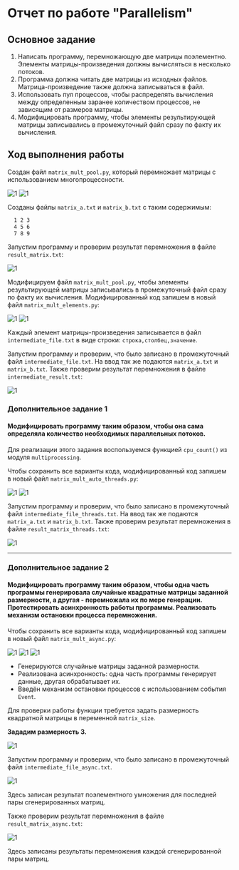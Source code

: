 # Отчет по работе "Parallelism"
## Основное задание

1. Написать программу, перемножающую две матрицы поэлементно. Элементы матрицы-произведения должны вычисляться в несколько потоков.
2. Программа должна читать две матрицы из исходных файлов. Матрица-произведение также должна записываться в файл.
3. Использовать пул процессов, чтобы распределять вычисления между определенным заранее количеством процессов, не зависящим от размеров матрицы.
4. Модифицировать программу, чтобы элементы результирующей матрицы записывались в промежуточный файл сразу по факту их вычисления.

## Ход выполнения работы

Создан файл `matrix_mult_pool.py`, который перемножает матрицы с использованием многопроцессности.

![1](img/3_im_1.png)
![1](img/3_im_2.png)

Созданы файлы `matrix_a.txt` и `matrix_b.txt` с таким содержимым:

```txt
  1 2 3
  4 5 6
  7 8 9
   ```

Запустим программу и проверим результат перемножения в файле `result_matrix.txt`:

![1](img/3_im_3.png)

Модифицируем файл `matrix_mult_pool.py`, чтобы элементы результирующей матрицы записывались в промежуточный файл сразу по факту их вычисления. Модифицированный код запишем в новый файл `matrix_mult_elements.py`:

![1](img/3_im_4.png)
![1](img/3_im_5.png)

Каждый элемент матрицы-произведения записывается в файл `intermediate_file.txt` в виде строки: `строка,столбец,значение`.

Запустим программу и проверим, что было записано в промежуточный файл `intermediate_file.txt`. На ввод так же подаются `matrix_a.txt` и `matrix_b.txt`.
Также проверим результат перемножения в файле `intermediate_result.txt`:

![1](img/3_im_6.png)
### Дополнительное задание 1

#### Модифицировать программу таким образом, чтобы она сама определяла количество необходимых параллельных потоков.

Для реализации этого задания воспользуемся функцией `cpu_count()` из модуля `multiprocessing`.

Чтобы сохранить все варианты кода, модифицированный код запишем в новый файл `matrix_mult_auto_threads.py`:

![1](img/3_im_7.png)
![1](img/3_im_8.png)

Запустим программу и проверим, что было записано в промежуточный файл `intermediate_file_threads.txt`. На ввод так же подаются `matrix_a.txt` и `matrix_b.txt`.
Также проверим результат перемножения в файле `result_matrix_threads.txt`:

![1](img/3_im_9.png)

---

### Дополнительное задание 2

#### Модифицировать программу таким образом, чтобы одна часть программы генерировала случайные квадратные матрицы заданной размерности, а другая - перемножала их по мере генерации. Протестировать асинхронность работы программы. Реализовать механизм остановки процесса перемножения.

Чтобы сохранить все варианты кода, модифицированный код запишем в новый файл `matrix_mult_async.py`:

![1](img/3_im_10.png)
![1](img/3_im_11.png)
![1](img/3_im_12.png)

- Генерируются случайные матрицы заданной размерности.
- Реализована асинхронность: одна часть программы генерирует данные, другая обрабатывает их.
- Введён механизм остановки процессов с использованием события `Event`.

Для проверки работы функции требуется задать размерность квадратной матрицы в переменной `matrix_size`. 

**Зададим размерность 3.**

![1](img/3_im_13.png)

Запустим программу и проверим, что было записано в промежуточный файл `intermediate_file_async.txt`. 

![1](img/3_im_16.png)

Здесь записан результат поэлементного умножения для последней пары сгенерированных матриц.

Также проверим результат перемножения в файле `result_matrix_async.txt`:

![1](img/3_im_15.png)

Здесь записаны результаты перемножения каждой сгенерированной пары матриц.
